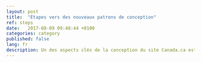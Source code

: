 ```yaml
---
layout: post
title:  "Étapes vers des nouveaux patrons de conception"
ref: steps
date:   2017-08-09 09:48:44 +0100
categories: category
published: false
lang: fr
description: Un des aspects clés de la conception du site Canada.ca est un modèle de page uniforme pour les pages des sujets en vue d’aider les citoyens à trouver et à entamer leurs tâches.
---
```


<!DOCTYPE html>
<html>
<head>
<meta http-equiv="refresh" content="0; url=http://design.canada.ca/common-design-patterns/breadcrumb-trail.html">
<link rel="canonical" href="http://design.canada.ca/common-design-patterns/breadcrumb-trail.html" />
<title>Breadcrumb trail - Canada.ca design pattern - Canada.ca</title>
</head>
<body>
</body>
</html>
